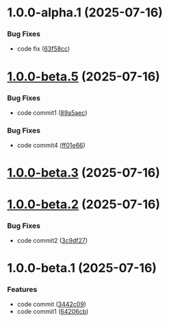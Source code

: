 # 1.0.0-alpha.1 (2025-07-16)


### Bug Fixes

* code fix ([63f58cc](https://github.com/Aadinath16/repo1/commit/63f58cc839f2dc6d02a8de1aeefabbc3576a6937))

# [1.0.0-beta.5](https://github.com/Aadinath16/repo1/compare/v1.0.0-beta.4...v1.0.0-beta.5) (2025-07-16)


### Bug Fixes

* code commit1 ([89a5aec](https://github.com/Aadinath16/repo1/commit/89a5aec511eee564aacdbe526d4274e47b4f535e))

### Bug Fixes

* code commit4 ([ff01e66](https://github.com/Aadinath16/repo1/commit/ff01e666a00565b202e8bb975b8d1f90e63e0608))

# [1.0.0-beta.3](https://github.com/Aadinath16/repo1/compare/v1.0.0-beta.2...v1.0.0-beta.3) (2025-07-16)


# [1.0.0-beta.2](https://github.com/Aadinath16/repo1/compare/v1.0.0-beta.1...v1.0.0-beta.2) (2025-07-16)


### Bug Fixes

* code commit2 ([3c9df27](https://github.com/Aadinath16/repo1/commit/3c9df27a35bc25b7b15824be6b57019f2ae9b974))

# 1.0.0-beta.1 (2025-07-16)


### Features

* code commit ([3442c09](https://github.com/Aadinath16/repo1/commit/3442c097914f6a028f0c2164deec6b1de411bbcc))
* code commit1 ([64206cb](https://github.com/Aadinath16/repo1/commit/64206cb8ded25d7227860821ac1b26a5349fd0a8))
